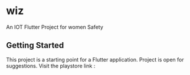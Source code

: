 # wiz

An IOT Flutter Project for women Safety

## Getting Started

This project is a starting point for a Flutter application.
Project is open for suggestions.
Visit the playstore link : 

